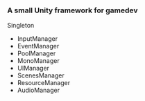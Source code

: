 ### A small Unity framework for gamedev

Singleton
- InputManager
- EventManager
- PoolManager
- MonoManager
- UIManager
- ScenesManager
- ResourceManager
- AudioManager


